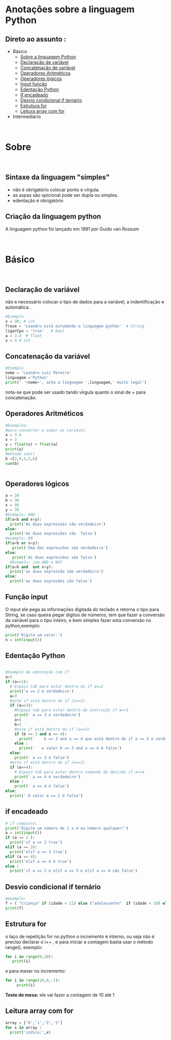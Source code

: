 
# Anotaçôes sobre a linguagem Python

## Direto ao assunto :

* Básico
  * [Sobre a linguagem Python](#sobre)
  * [Declaraçâo de variável](#declaracaovariavel)
  * [Concatenação de variável](#concatenacaodevariavel)
  * [Operadores Aritméticos](#operadoresaritmeticos)
  * [Operadores lógicos](#operadoreslogicos)
  * [Input funçâo](#funcaoinput)
  * [Edentaçâo Python](#edentacaopython)
  * [If encadeado](#ifencadeado)
  * [Desvio condicional if ternário](#condicionalifternario)
  * [Estrutura for](#estruturafor)
  * [Leitura array com for](#Leituraarraycomfor)
* Intermediario

<div id ='sobre'/>

<br>

# Sobre

<br>

## Sintaxe da linguagem "simples" 
 * não é obrigatório colocar ponto e vírgula.
 * as aspas são opicional pode ser dupla ou simples.
 * edentaçâo é obrigatório 

## Criação da linguagem python
A linguagem python foi lançado em 1991 por Guido van Rossum 
 

 <div id='basico'/>
 
 <br>
 
 # Básico
 
 <br>
 
 
  <div id='declaracaovariavel'/>
 
 ## Declaraçâo de variável
 
  não e necessário colocar o tipo de dados para a variável, a indentificação e automática .
  ```python
  #Exemplo
  x = 30; # int
  frase = 'Leandro está estudando a linguagem python'  # String
  ligarCpu = 'true'   # bool
  a = 3.4  # float
  x = 3 # int
  ```
  <div id='concatenacaodevariavel'/>
  
  ## Concatenaçâo da variável
  ```python 
  #Exemplo 
  nome = 'Leandro Luiz Pereira'
  linguagem ='Python'
  print(' '+nome+', acha a linguagem ',linguagem,' muito legal')
  ```
  nota-se que pode ser usado tando vírgula quanto o sinal de + para concatenaçâo.
  
  <div id='operadoresaritmeticos'/>
  
  ## Operadores Aritméticos 
  ```Python
  #Exemplos:
  #para converter e somar as variável 
  a = 3.4
  x = 3
  y = float(x) + float(a)
  print(y)
  #método sum()
  b =[2,4,3,5,6]
  sum(b)
  
  
  
  ```
 <div id='operadoreslogicos'/>
 
  ## Operadores lógicos 
  ```Python
  a = 20
  b = 30
  x = 40
  y = 39
  #Exemplo: AND :
  if(a<b and x<y):
    print('As duas expressôes são verdadeiro')
  else:
    print('As duas expressões são  falsa')
  #exemplo: OR
  if(a<b or x<y):
     print('Uma das expressões são verdadeiro')
  else:
     print('As duas expressôes são falsa')
    #Exemplo: com AND e NOT
  if(a>b and  not x<y):
    print('as duas expressâo são verdadeiro')
  else:
    print('as duas expresões são falso')
  ```
     
  <div id='funcaoinput'/>
  
 ## Funçâo input 
   O input ele pega as informações digitada do teclado e retorna o tipo para String, se caso queira pegar dígitos de números, tem 
   que fazer a conversão da variável para o tipo inteiro, e bem simples fazer esta conversão no python,exemplo:
   ```python
   print('Digite um valor:')
   n = int(input())
   ```
  <div id='edentacaopython'/>
  
## Edentaçâo Python
```python 
   
#Exemplo de edentaçâo com if 
a=2
if (a==2):
  # Espaço tab para estar dentro do if a==2
  print('a == 2 é verdadeiro')
  a=3
  #este if está dentro do if (a==2)
  if (a==3):
    #Espaço tab para estar dentro da instrução if a==3
    print(' a == 3 é verdadeiro')
    a=4
    b=3
    #este if está dentro do if (a==3)
    if (b == 3 and a == 4):
      print('    b == 3 and a == 4 que está dentro do if a == 3 e verdadeiro')
    else :
      print('   o valor b == 3 and a == 4 é falso')
  else:
    print(' a == 3 é falso')
  #este if está dentro do if (a==2)
  if (a==4):
    # Espaço tab para estar dentro comando de decisão if a==4
    print(' a == 4 é verdadeiro')
  else :
    print(' a == 4 é falso')
else:
  print(' O valor a == 2 é falso')
```

<div id='ifencadeado'/>

## if encadeado

```python 
# if composto: 
print('Digite um número de 1 a 4 ou número qualquer!')
a = int(input())
if (a == 2 ):
  print('if a == 2 true')
elif (a == 3):
  print('elif a == 3 true')
elif (a == 4):
  print('elif a == 4 é true')
else :
  print('if a == 2 e elif a == 3 e elif a == 4 são false')
```
<div id='condicionalifternario'/>

 ## Desvio condicional if ternário 
 
 ```python
 #exemplo:
 f = ( "Criança" if (idade < 12) else ("adolescente"  if (idade < 18) else ("adulto" if (idade < 60) else "Experiente")))
 print(f)
 ```
<div id='estruturafor'/>

 ## Estrutura for 
 
 o laço de repetiçâo for no python o incremento é interno, ou seja não é preciso declarar  o i++ , e para iniciar a contagem basta usar o método range(), exemplo:
 
 ```python 
 for i in range(0,10):
    print(i)
 ```
 e para mexer no incremento:
 
 ```python
 for i in range(10,0,-1):
      print(i)
 ```
<strong>Teste de mesa:</strong> ele vai fazer a contagem de 10 até 1

<div id='Leituraarraycomfor'/>

## Leitura array com for 
```python
array = ['0','1','2','3']
for x in array :
  print('indice:',x)
```


 
   
